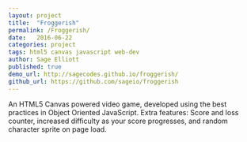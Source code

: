 ```yaml
---
layout: project
title:  "Froggerish"
permalink: /Froggerish/
date:   2016-06-22
categories: project
tags: html5 canvas javascript web-dev
author: Sage Elliott
published: true
demo_url: http://sagecodes.github.io/froggerish/
github_url: https://github.com/sageio/froggerish
---
```


 An HTML5 Canvas powered video game, developed using the best practices in Object Oriented JavaScript. Extra features: Score and loss counter, increased difficulty as your score progresses, and random character sprite on page load.
